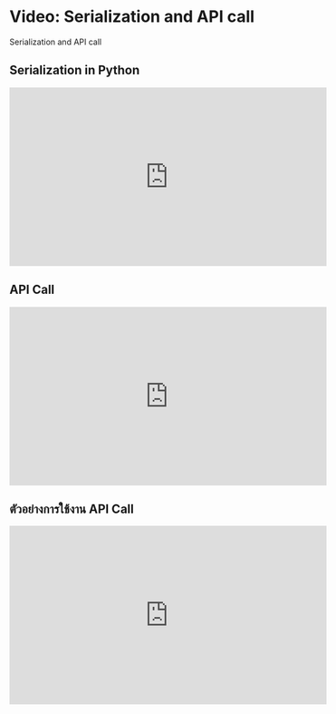 # Video: Serialization and API call
Serialization and API call

## Serialization in Python
<iframe width="560" height="315" src="https://www.youtube.com/embed/6Xdm7g5-Aso" title="YouTube video player" frameborder="0" allow="accelerometer; autoplay; clipboard-write; encrypted-media; gyroscope; picture-in-picture" allowfullscreen></iframe>

## API Call
<iframe width="560" height="315" src="https://www.youtube.com/embed/oSm6VxOW-2o" title="YouTube video player" frameborder="0" allow="accelerometer; autoplay; clipboard-write; encrypted-media; gyroscope; picture-in-picture" allowfullscreen></iframe>

## ตัวอย่างการใช้งาน API Call
<iframe width="560" height="315" src="https://www.youtube.com/embed/M4XuU0lpm2M" title="YouTube video player" frameborder="0" allow="accelerometer; autoplay; clipboard-write; encrypted-media; gyroscope; picture-in-picture" allowfullscreen></iframe> 